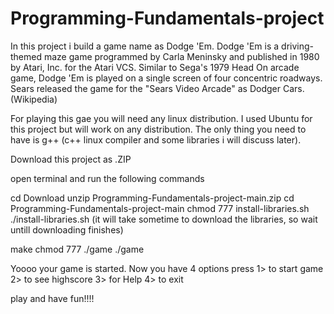 # Programming-Fundamentals-project

In this project i build a game name as Dodge 'Em.
Dodge 'Em is a driving-themed maze game programmed by Carla Meninsky and published in 1980 by Atari, Inc. for the Atari VCS. Similar to Sega's 1979 Head On arcade game, Dodge 'Em is played on a single screen of four concentric roadways. Sears released the game for the "Sears Video Arcade" as Dodger Cars. (Wikipedia)

For playing this gae you will need any linux distribution. I used Ubuntu for this project but will work on any distribution.
The only thing you need to have is g++ (c++ linux compiler and some libraries i will discuss later).

Download this project as .ZIP

open terminal and run the following commands

cd Download
unzip Programming-Fundamentals-project-main.zip
cd Programming-Fundamentals-project-main
chmod 777 install-libraries.sh
./install-libraries.sh
(it will take sometime to download the libraries, so wait untill downloading finishes)

make
chmod 777 ./game
./game


Yoooo your game is started.
Now you have 4 options 
press 
1> to start game
2> to see highscore
3> for Help
4> to exit


play and have fun!!!!


